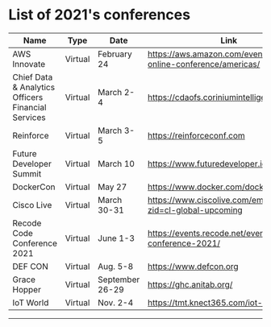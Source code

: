 # List of 2021's conferences
| Name | Type | Date | Link
| -------- | -------- | -------- | -------- |
| AWS Innovate | Virtual|	February 24 |	https://aws.amazon.com/events/innovate-online-conference/americas/ |
| Chief Data & Analytics Officers Financial Services| Virtual | March 2-4 | https://cdaofs.coriniumintelligence.com |
| Reinforce | Virtual | March 3-5 | https://reinforceconf.com |
| Future Developer Summit | Virtual | March 10 | https://www.futuredeveloper.io |
|DockerCon	| Virtual| May 27 |	https://www.docker.com/dockercon/ |
| Cisco Live | Virtual|	March 30-31 |	https://www.ciscolive.com/emea.html?zid=cl-global-upcoming |
| Recode Code Conference 2021 | Virtual|	June 1-3	|https://events.recode.net/events/code-conference-2021/ |
| DEF CON | Virtual|	Aug. 5-8 |	https://www.defcon.org |
| Grace Hopper | Virtual | September 26-29 | https://ghc.anitab.org/ |
| IoT World	| Virtual|Nov. 2-4 |	https://tmt.knect365.com/iot-world/ |

---
